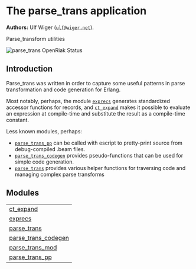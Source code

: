 

# The parse_trans application #

__Authors:__ Ulf Wiger ([`ulf@wiger.net`](mailto:ulf@wiger.net)).

Parse_transform utilities

![parse_trans OpenRiak Status](https://github.com/OpenRiak/parse_trans/actions/workflows/erlang.yml/badge.svg?branch=openriak-3.2)

## Introduction ##

Parse_trans was written in order to capture some useful patterns in parse transformation
and code generation for Erlang.

Most notably, perhaps, the module [`exprecs`](http://github.com/uwiger/parse_trans/blob/master/doc/exprecs.md) generates standardized accessor
functions for records, and [`ct_expand`](http://github.com/uwiger/parse_trans/blob/master/doc/ct_expand.md) makes it possible to evaluate an
expression at compile-time and substitute the result as a compile-time constant.

Less known modules, perhaps:
* [`parse_trans_pp`](http://github.com/uwiger/parse_trans/blob/master/doc/parse_trans_pp.md) can be called with escript to pretty-print source from
  debug-compiled .beam files.
* [`parse_trans_codegen`](http://github.com/uwiger/parse_trans/blob/master/doc/parse_trans_codegen.md) provides pseudo-functions that can be used for
  simple code generation.
* [`parse_trans`](http://github.com/uwiger/parse_trans/blob/master/doc/parse_trans.md) provides various helper functions for traversing code and
  managing complex parse transforms


## Modules ##


<table width="100%" border="0" summary="list of modules">
<tr><td><a href="http://github.com/uwiger/parse_trans/blob/master/doc/ct_expand.md" class="module">ct_expand</a></td></tr>
<tr><td><a href="http://github.com/uwiger/parse_trans/blob/master/doc/exprecs.md" class="module">exprecs</a></td></tr>
<tr><td><a href="http://github.com/uwiger/parse_trans/blob/master/doc/parse_trans.md" class="module">parse_trans</a></td></tr>
<tr><td><a href="http://github.com/uwiger/parse_trans/blob/master/doc/parse_trans_codegen.md" class="module">parse_trans_codegen</a></td></tr>
<tr><td><a href="http://github.com/uwiger/parse_trans/blob/master/doc/parse_trans_mod.md" class="module">parse_trans_mod</a></td></tr>
<tr><td><a href="http://github.com/uwiger/parse_trans/blob/master/doc/parse_trans_pp.md" class="module">parse_trans_pp</a></td></tr></table>

